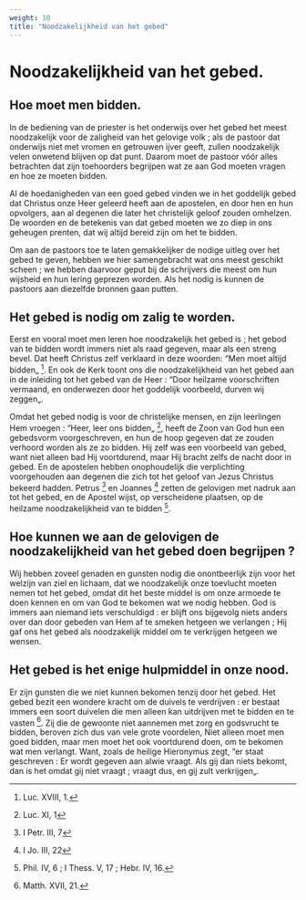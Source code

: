 ```yaml
---
weight: 10
title: "Noodzakelijkheid van het gebed"
---
```


# Noodzakelijkheid van het gebed.

## Hoe moet men bidden.

In de bediening van de priester is het onderwijs over het gebed het meest noodzakelijk voor de zaligheid van het gelovige volk ; als de pastoor dat onderwijs niet met vromen en getrouwen ijver geeft, zullen noodzakelijk velen onwetend blijven op dat punt. Daarom moet de pastoor vóór alles betrachten dat zijn toehoorders begrijpen wat ze aan God moeten vragen en hoe ze moeten bidden.

Al de hoedanigheden van een goed gebed vinden we in het goddelijk gebed dat Christus onze Heer geleerd heeft aan de apostelen, en door hen en hun opvolgers, aan al degenen die later het christelijk geloof zouden omhelzen. De woorden en de betekenis van dat gebed moeten we zo diep in ons geheugen prenten, dat wij altijd bereid zijn om het te bidden.

Om aan de pastoors toe te laten gemakkelijker de nodige uitleg over het gebed te geven, hebben we hier samengebracht wat ons meest geschikt scheen ; we hebben daarvoor geput bij de schrijvers die meest om hun wijsheid en hun lering geprezen worden. Als het nodig is kunnen de pastoors aan diezelfde bronnen gaan putten.

## Het gebed is nodig om zalig te worden.

Eerst en vooral moet men leren hoe noodzakelijk het gebed is ; het gebod van te bidden wordt immers niet als raad gegeven, maar als een streng bevel. Dat heeft Christus zelf verklaard in deze woorden: “Men moet altijd bidden„ [^574.1]. En ook de Kerk toont ons die noodzakelijkheid van het gebed aan in de inleiding tot het gebed van de Heer : “Door heilzame voorschriften vermaand, en onderwezen door het goddelijk voorbeeld, durven wij zeggen„.

[^574.1]: Luc. XVIII, 1.

Omdat het gebed nodig is voor de christelijke mensen, en zijn leerlingen Hem vroegen : “Heer, leer ons bidden„ [^575.1], heeft de Zoon van God hun een gebedsvorm voorgeschreven, en hun de hoop gegeven dat ze zouden verhoord worden als ze zo bidden. Hij zelf was een voorbeeld van gebed, want niet alleen bad Hij voortdurend, maar Hij bracht zelfs de nacht door in gebed. En de apostelen hebben onophoudelijk die verplichting voorgehouden aan degenen die zich tot het geloof van Jezus Christus bekeerd hadden. Petrus [^575.2] en Joannes [^575.3] zetten de gelovigen met nadruk aan tot het gebed, en de Apostel wijst, op verscheidene plaatsen, op de heilzame noodzakelijkheid van te bidden [^575.4].

## Hoe kunnen we aan de gelovigen de noodzakelijkheid van het gebed doen begrijpen ?

Wij hebben zoveel genaden en gunsten nodig die onontbeerlijk zijn voor het welzijn van ziel en lichaam, dat we noodzakelijk onze toevlucht moeten nemen tot het gebed, omdat dit het beste middel is om onze armoede te doen kennen en om van God te bekomen wat we nodig hebben. God is immers aan niemand iets verschuldigd : er blijft ons bijgevolg niets anders over dan door gebeden van Hem af te smeken hetgeen we verlangen ; Hij gaf ons het gebed als noodzakelijk middel om te verkrijgen hetgeen we wensen.

[^575.1]: Luc. XI, 1

[^575.2]: I Petr. III, 7

[^575.3]: I Jo. III, 22

[^575.4]: Phil. IV, 6 ; I Thess. V, 17 ; Hebr. IV, 16.

## Het gebed is het enige hulpmiddel in onze nood.

Er zijn gunsten die we niet kunnen bekomen tenzij door het gebed. Het gebed bezit een wondere kracht om de duivels te verdrijven : er bestaat immers een soort duivelen die men alleen kan uitdrijven met te bidden en te vasten [^576.1]. Zij die de gewoonte niet aannemen met zorg en godsvrucht te bidden, beroven zich dus van vele grote voordelen, Niet alleen moet men goed bidden, maar men moet het ook voortdurend doen, om te bekomen wat men verlangt. Want, zoals de heilige Hieronymus zegt, “er staat geschreven : Er wordt gegeven aan alwie vraagt. Als gij dan niets bekomt, dan is het omdat gij niet vraagt ; vraagt dus, en gij zult verkrijgen„.

[^576.1]: Matth. XVII, 21.

